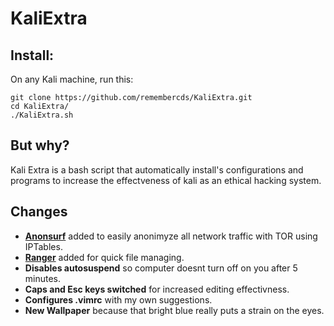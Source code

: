 # KaliExtra

## Install:

On any Kali machine, run this:

```
git clone https://github.com/remembercds/KaliExtra.git
cd KaliExtra/
./KaliExtra.sh
```

## But why?
Kali Extra is a bash script that automatically install's configurations and programs to increase the effectveness of kali as an ethical hacking system.



## Changes
- [**Anonsurf**](https://github.com/Und3rf10w/kali-anonsurf) added to easily anonimyze all network traffic with TOR using IPTables.
- [**Ranger**](https://github.com/ranger/ranger) added for quick file managing.
- **Disables autosuspend** so computer doesnt turn off on you after 5 minutes.
- **Caps and Esc keys switched** for increased editing effectivness.
- **Configures .vimrc** with my own suggestions.
- **New Wallpaper** because that bright blue really puts a strain on the eyes.

